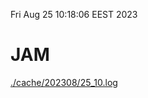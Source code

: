 Fri Aug 25 10:18:06 EEST 2023
# JAM
<a href='./cache/202308/25_10.log'>./cache/202308/25_10.log</a>
